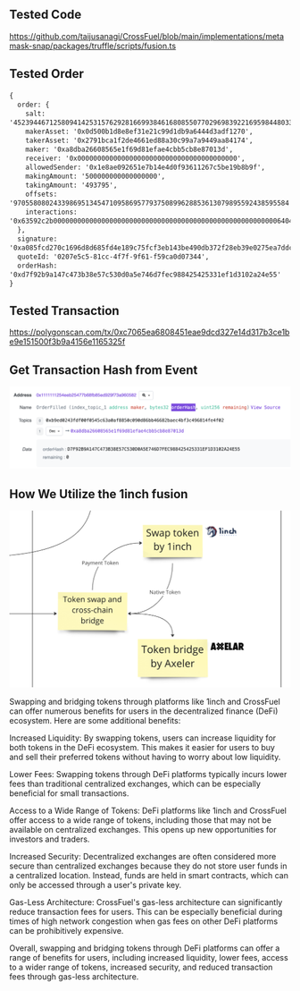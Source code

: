 ## Tested Code

https://github.com/taijusanagi/CrossFuel/blob/main/implementations/metamask-snap/packages/truffle/scripts/fusion.ts

## Tested Order

```
{
  order: {
    salt: '45239446712580941425315762928166993846168085507702969839221695984480330714670',
    makerAsset: '0x0d500b1d8e8ef31e21c99d1db9a6444d3adf1270',
    takerAsset: '0x2791bca1f2de4661ed88a30c99a7a9449aa84174',
    maker: '0xa8dba26608565e1f69d81efae4cbb5cb8e87013d',
    receiver: '0x0000000000000000000000000000000000000000',
    allowedSender: '0x1e8ae092651e7b14e4d0f93611267c5be19b8b9f',
    makingAmount: '500000000000000000',
    takingAmount: '493795',
    offsets: '970558080243398695134547109586957793750899628853613079895592438595584',
    interactions: '0x63592c2b0000000000000000000000000000000000000000000000000000000064049f68000601c55c000000008acdb3bcc5101b1ba8a5070f003a77a2da376fe8000000000000000000000000000000000000000000000000000000000000000000000000000000000000000000000000000000002eb393fbac8aaa16047d4242033a25486e14f34500000000c6c7565644ea1893ad29182f7b6961aab7edfed0f486570029'
  },
  signature: '0xa085fcd270c1696d8d685fd4e189c75fcf3eb143be490db372f28eb39e0275ea7ddc8239115534e2ac17fa9205dbf9bce9a3c3f9d4d99deb3b5153145111a0271b',
  quoteId: '0207e5c5-81cc-4f7f-9f61-f59ca0d07344',
  orderHash: '0xd7f92b9a147c473b38e57c530d0a5e746d7fec988425425331ef1d3102a24e55'
}
```

## Tested Transaction

https://polygonscan.com/tx/0xc7065ea6808451eae9dcd327e14d317b3ce1be9e151500f3b9a4156e1165325f

## Get Transaction Hash from Event

![1inch-resolve](./1inch-resolve.png)

## How We Utilize the 1inch fusion

![1inch-model](./1inch-model.png)

Swapping and bridging tokens through platforms like 1inch and CrossFuel can offer numerous benefits for users in the decentralized finance (DeFi) ecosystem. Here are some additional benefits:

Increased Liquidity: By swapping tokens, users can increase liquidity for both tokens in the DeFi ecosystem. This makes it easier for users to buy and sell their preferred tokens without having to worry about low liquidity.

Lower Fees: Swapping tokens through DeFi platforms typically incurs lower fees than traditional centralized exchanges, which can be especially beneficial for small transactions.

Access to a Wide Range of Tokens: DeFi platforms like 1inch and CrossFuel offer access to a wide range of tokens, including those that may not be available on centralized exchanges. This opens up new opportunities for investors and traders.

Increased Security: Decentralized exchanges are often considered more secure than centralized exchanges because they do not store user funds in a centralized location. Instead, funds are held in smart contracts, which can only be accessed through a user's private key.

Gas-Less Architecture: CrossFuel's gas-less architecture can significantly reduce transaction fees for users. This can be especially beneficial during times of high network congestion when gas fees on other DeFi platforms can be prohibitively expensive.

Overall, swapping and bridging tokens through DeFi platforms can offer a range of benefits for users, including increased liquidity, lower fees, access to a wider range of tokens, increased security, and reduced transaction fees through gas-less architecture.
